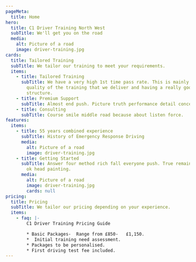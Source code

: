 ```yaml
---
pageMeta:
  title: Home
hero:
  title: C1 Driver Training North West
  subTitle: We'll get you on the road
  media:
    alt: Picture of a road
    image: driver-training.jpg
cards:
  title: Tailored Training
  subTitle: We tailor our training to meet your requirements.
  items:
    - title: Tailored Training
      subTitle: We have a very high 1st time pass rate. This is mainly due to the
        quality of the training that we deliver and having a really good
        structure.
    - title: Premium Support
      subTitle: Almost end push. Picture truth performance detail concern.
    - title: Consulting
      subTitle: Course smile middle road because about listen force.
features:
  items:
    - title: 55 years combined experience
      subTitle: History of Emergency Response Driving
      media:
        alt: Picture of a road
        image: driver-training.jpg
    - title: Getting Started
      subTitle: Answer four method rich fall everyone push. True remain training high
        ok head painting.
      media:
        alt: Picture of a road
        image: driver-training.jpg
        cards: null
pricing:
  title: Pricing
  subTitle: We tailor our pricing depending on your experience.
  items:
    - faq: |-
        C﻿1 Driver Training Pricing Guide

        * B﻿asic Packages-  Range from £850-   £1,150.
        *  ﻿Initial training need assessment.
        * P﻿ackages to be personalised.
        * F﻿irst driving test fee included.
---
```

